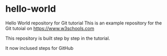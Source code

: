 # hello-world
Hello World repository for Git tutorial
This is an example repository for the Git tutoial on https://www.w3schools.com

This repository is built step by step in the tutorial.

It now inclused steps for GitHub
